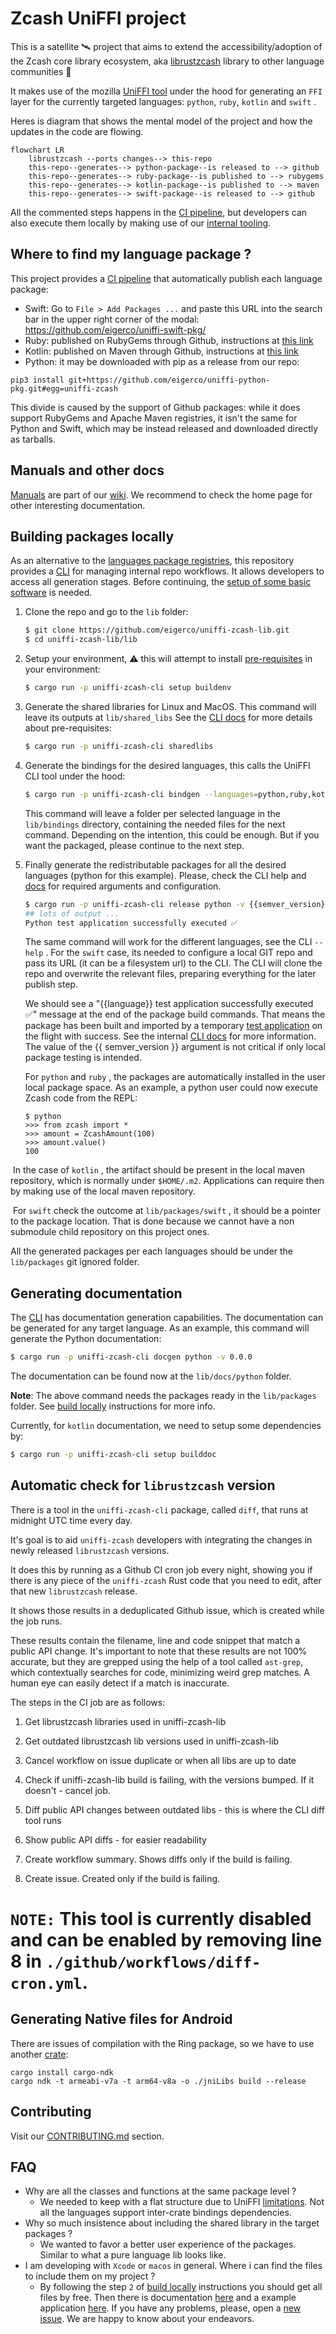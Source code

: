 # <a href="project"></a> Zcash UniFFI project

This is a satellite 🛰️ project that aims to extend the accessibility/adoption of the Zcash core library ecosystem, aka [librustzcash](https://github.com/zcash/librustzcash) library to other language communities :handshake:

It makes use of the mozilla [UniFFI tool](https://mozilla.github.io/uniffi-rs/) under the hood for generating an `FFI` layer for the currently targeted languages: `python`, `ruby`, `kotlin` and `swift` .

Heres is diagram that shows the mental model of the project and how the updates in the code are flowing.

```mermaid
flowchart LR
    librustzcash --ports changes--> this-repo
    this-repo--generates--> python-package--is released to --> github
    this-repo--generates--> ruby-package--is published to --> rubygems
    this-repo--generates--> kotlin-package--is published to --> maven
    this-repo--generates--> swift-package--is released to --> github

```

All the commented steps happens in the [CI pipeline](./.github/workflows/), but developers can also execute them locally by making use of our [internal tooling](./lib/uniffi-zcash-cli/README.md).

## <a href="where-to-find-packages"></a> Where to find my language package ?

This project provides a [CI pipeline](./.github/workflows/) that automatically publish each language package:

- Swift: Go to `File > Add Packages ...` and paste this URL into the search bar in the upper right corner of the modal: https://github.com/eigerco/uniffi-swift-pkg/
- Ruby: published on RubyGems through Github, instructions at [this link](https://github.com/orgs/eigerco/packages/rubygems/zcash)
- Kotlin: published on Maven through Github, instructions at [this link](https://github.com/eigerco/uniffi-kotlin-pkg/packages/1895780)
- Python: it may be downloaded with pip as a release from our repo:

```
pip3 install git+https://github.com/eigerco/uniffi-python-pkg.git#egg=uniffi-zcash
```

This divide is caused by the support of Github packages: while it does support RubyGems and Apache Maven registries, it isn't the same for Python and Swift, which may be instead released and downloaded directly as tarballs.

## <a href="manuals-and-docs"></a> Manuals and other docs

[Manuals](../../wiki/Manuals) are part of our [wiki](../../wiki). We recommend to check the home page for other interesting documentation.

## <a href="building-packages-locally"></a> Building packages locally

As an alternative to the [languages package registries](#-where-to-find-packages), this repository provides a [CLI](./lib/uniffi-zcash-cli/README.md) for managing internal repo workflows. It allows developers to access all generation stages. Before continuing, the [setup of some basic software](./CONTRIBUTING.md#-local-environment-setup) is needed.

1. Clone the repo and go to the `lib` folder:
   ```bash
   $ git clone https://github.com/eigerco/uniffi-zcash-lib.git
   $ cd uniffi-zcash-lib/lib
   ```
2. Setup your environment, ⚠️ this will attempt to install [pre-requisites](./lib/uniffi-zcash-cli/src/setup.rs) in your environment:

   ```bash
   $ cargo run -p uniffi-zcash-cli setup buildenv
   ```

3. Generate the shared libraries for Linux and MacOS. This command will leave its outputs at `lib/shared_libs`
   See the [CLI docs](./lib/uniffi-zcash-cli/README.md) for more details about pre-requisites:

   ```bash
   $ cargo run -p uniffi-zcash-cli sharedlibs
   ```

4. Generate the bindings for the desired languages, this calls the UniFFI CLI tool under the hood:

   ```bash
   $ cargo run -p uniffi-zcash-cli bindgen --languages=python,ruby,kotlin,swift
   ```

   This command will leave a folder per selected language in the `lib/bindings` directory, containing the needed files for the next command. Depending on the intention, this could be enough. But if you want the packaged, please continue to the next step.

5. Finally generate the redistributable packages for all the desired languages (python for this example).
   Please, check the CLI help and [docs](./lib/uniffi-zcash-cli/README.md) for required arguments and configuration.

   ```bash
   $ cargo run -p uniffi-zcash-cli release python -v {{semver_version}}
   ## lots of output ...
   Python test application successfully executed ✅
   ```

   The same command will work for the different languages, see the CLI `--help` . For the `swift` case, its needed to configure a local GIT repo and pass its URL (it can be a filesystem url) to the CLI. The CLI will clone the repo and overwrite the relevant files, preparing everything for the later publish step.

   We should see a "{{language}} test application successfully executed ✅" message at the end of the package build commands. That means the package has been built and imported by a temporary [test application](./lib/uniffi-zcash-cli/templates/) on the flight with success. See the internal [CLI docs](./lib/uniffi-zcash-cli/README.md) for more information. The value of the {{ semver_version }} argument is not critical if only local package testing is intended.

   For `python` and `ruby` , the packages are automatically installed in the user local package space. As an example, a python user could now execute Zcash code from the REPL:

   ```pyhton
   $ python
   >>> from zcash import *
   >>> amount = ZcashAmount(100)
   >>> amount.value()
   100
   ```

​ In the case of `kotlin` , the artifact should be present in the local maven repository, which is normally under `$HOME/.m2`. Applications can require then by making use of the local maven repository.

​ For `swift` check the outcome at `lib/packages/swift` , it should be a pointer to the package location. That is done because we cannot have a non submodule child repository on this project ones.

All the generated packages per each languages should be under the `lib/packages` git ignored folder.

## <a href="generating-documentation"></a> Generating documentation

The [CLI](./lib/uniffi-zcash-cli/README.md) has documentation generation capabilities. The documentation can be generated for any target language. As an example, this command will generate the Python documentation:

```bash
$ cargo run -p uniffi-zcash-cli docgen python -v 0.0.0
```

The documentation can be found now at the `lib/docs/python` folder.

**Note**: The above command needs the packages ready in the `lib/packages` folder. See [build locally](#-building-the-packages-locally) instructions for more info.

Currently, for `kotlin` documentation, we need to setup some dependencies by:

```bash
$ cargo run -p uniffi-zcash-cli setup builddoc
```

## Automatic check for `librustzcash` version

There is a tool in the `uniffi-zcash-cli` package, called `diff`, that runs at midnight UTC time every day.

It's goal is to aid `uniffi-zcash` developers with integrating the changes in newly released `librustzcash` versions.

It does this by running as a Github CI cron job every night, showing you if there is any piece of the
`uniffi-zcash` Rust code that you need to edit, after that new `librustzcash` release.

It shows those results in a deduplicated Github issue, which is created while the job runs.

These results contain the filename, line and code snippet that match a public API change.
It's important to note that these results are not 100% accurate, but they are grepped
using the help of a tool called `ast-grep`, which contextually searches for code,
minimizing weird grep matches. A human eye can easily detect if a match is inaccurate.

The steps in the CI job are as follows:

1. Get librustzcash libraries used in uniffi-zcash-lib

2. Get outdated librustzcash lib versions used in uniffi-zcash-lib

3. Cancel workflow on issue duplicate or when all libs are up to date

4. Check if uniffi-zcash-lib build is failing, with the versions bumped. If it doesn't - cancel job.

5. Diff public API changes between outdated libs - this is where the CLI diff tool runs

6. Show public API diffs - for easier readability

7. Create workflow summary. Shows diffs only if the build is failing.

8. Create issue. Created only if the build is failing.

# `NOTE:` This tool is currently disabled and can be enabled by removing line 8 in `./github/workflows/diff-cron.yml`.

## <a href="contributing"></a> Generating Native files for Android

There are issues of compilation with the Ring package, so we have to use another [crate](https://crates.io/crates/cargo-ndk):

```
cargo install cargo-ndk
cargo ndk -t armeabi-v7a -t arm64-v8a -o ./jniLibs build --release
```

## <a href="contributing"></a> Contributing

Visit our [CONTRIBUTING.md](./CONTRIBUTING.md) section.

## <a href="faq"></a> FAQ

- Why are all the classes and functions at the same package level ?
  - We needed to keep with a flat structure due to UniFFI [limitations](https://mozilla.github.io/uniffi-rs/udl/ext_types.html). Not all the languages support inter-crate bindings dependencies.
- Why so much insistence about including the shared library in the target packages ?
  - We wanted to favor a better user experience of the packages. Similar to what a pure language lib looks like.
- I am developing with `Xcode` or `macos` in general. Where i can find the files to include them on my project ?
  - By following the step `2` of [build locally](#-building-the-packages-locally) instructions you should get all files by free. Then there is documentation [here](https://mozilla.github.io/uniffi-rs/swift/xcode.html) and a example application [here](https://github.com/mozilla/uniffi-rs/tree/main/examples/app/ios). If you have any problems, please, open a [new issue](../../issue/new). We are happy to know about your endeavors.
